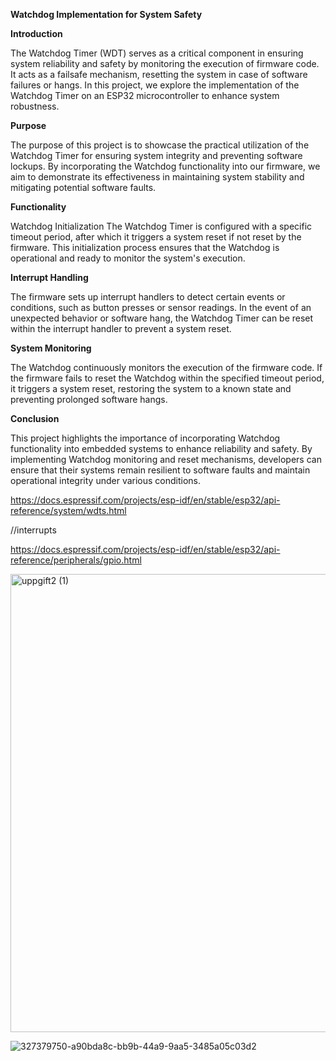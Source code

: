 **Watchdog Implementation for System Safety**

**Introduction**

The Watchdog Timer (WDT) serves as a critical component in ensuring system reliability and safety by monitoring the execution of firmware code. It acts as a failsafe mechanism, resetting the system in case of software failures or hangs. In this project, we explore the implementation of the Watchdog Timer on an ESP32 microcontroller to enhance system robustness.

**Purpose**

The purpose of this project is to showcase the practical utilization of the Watchdog Timer for ensuring system integrity and preventing software lockups. By incorporating the Watchdog functionality into our firmware, we aim to demonstrate its effectiveness in maintaining system stability and mitigating potential software faults.

**Functionality**

Watchdog Initialization
The Watchdog Timer is configured with a specific timeout period, after which it triggers a system reset if not reset by the firmware. This initialization process ensures that the Watchdog is operational and ready to monitor the system's execution.

**Interrupt Handling**

The firmware sets up interrupt handlers to detect certain events or conditions, such as button presses or sensor readings. In the event of an unexpected behavior or software hang, the Watchdog Timer can be reset within the interrupt handler to prevent a system reset.

**System Monitoring**

The Watchdog continuously monitors the execution of the firmware code. If the firmware fails to reset the Watchdog within the specified timeout period, it triggers a system reset, restoring the system to a known state and preventing prolonged software hangs.

**Conclusion**

This project highlights the importance of incorporating Watchdog functionality into embedded systems to enhance reliability and safety. By implementing Watchdog monitoring and reset mechanisms, developers can ensure that their systems remain resilient to software faults and maintain operational integrity under various conditions.

https://docs.espressif.com/projects/esp-idf/en/stable/esp32/api-reference/system/wdts.html

//interrupts

https://docs.espressif.com/projects/esp-idf/en/stable/esp32/api-reference/peripherals/gpio.html

<img width="733" alt="uppgift2 (1)" src="https://github.com/LegionTronX/ESP32-Deep-Dive-Series/assets/144809804/25283b62-8ecb-4a60-aa60-b2b49c1478db">

![327379750-a90bda8c-bb9b-44a9-9aa5-3485a05c03d2](https://github.com/LegionTronX/ESP32-Deep-Dive-Series/assets/144809804/4d69d934-4154-4239-8bdf-75b47e9a141b)

